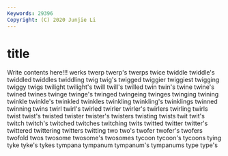 ```yaml
---
Keywords: 29396
Copyright: (C) 2020 Junjie Li
---
```


# title

Write contents here!!!
werks 
twerp 
twerp's
twerps 
twice 
twiddle 
twiddle's 
twiddled 
twiddles 
twiddling 
twig 
twig's 
twigged
twiggier 
twiggiest 
twigging 
twiggy 
twigs 
twilight 
twilight's 
twill 
twill's 
twilled
twin 
twin's 
twine 
twine's 
twined 
twines 
twinge 
twinge's 
twinged 
twingeing
twinges 
twinging 
twining 
twinkle 
twinkle's 
twinkled 
twinkles 
twinkling 
twinkling's 
twinklings
twinned 
twinning 
twins 
twirl 
twirl's 
twirled 
twirler 
twirler's 
twirlers 
twirling
twirls 
twist 
twist's 
twisted 
twister 
twister's 
twisters 
twisting 
twists 
twit
twit's 
twitch 
twitch's 
twitched 
twitches 
twitching 
twits 
twitted 
twitter 
twitter's
twittered 
twittering 
twitters 
twitting 
two 
two's 
twofer 
twofer's 
twofers 
twofold
twos 
twosome 
twosome's 
twosomes 
tycoon 
tycoon's 
tycoons 
tying 
tyke 
tyke's
tykes 
tympana 
tympanum 
tympanum's 
tympanums 
type 
type's 
